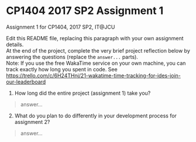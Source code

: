 # CP1404 2017 SP2 Assignment 1
Assignment 1 for CP1404, 2017 SP2, IT@JCU

Edit this README file, replacing this paragraph with your own assignment details.  
At the end of the project, complete the very brief project reflection below by answering the questions (replace the `answer...` parts).  
Note: If you use the free WakaTime service on your own machine, you can track exactly how long you spent in code. See https://trello.com/c/6H24THnj/21-wakatime-time-tracking-for-ides-join-our-leaderboard

1. How long did the entire project (assignment 1) take you?
> answer...


2. What do you plan to do  differently in your development process for assignment 2?
> answer...
